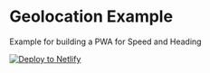 # Geolocation Example #

Example for building a PWA for Speed and Heading

<a href="https://app.netlify.com/start/deploy?repository=https://github.com/brennankreiman/geolocation-example"><img src="https://www.netlify.com/img/deploy/button.svg" alt="Deploy to Netlify"></a>
